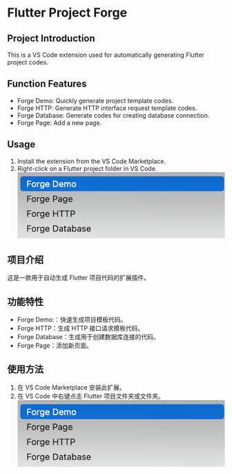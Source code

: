 # Flutter Project Forge
## Project Introduction
This is a VS Code extension used for automatically generating Flutter project codes. 
## Function Features
- Forge Demo: Quickly generate project template codes.
- Forge HTTP: Generate HTTP interface request template codes.
- Forge Database: Generate codes for creating database connection.
- Forge Page: Add a new page.

## Usage
1. Install the extension from the VS Code Marketplace.
2. Right-click on a Flutter project folder in VS Code.
![use](detail.png)

## 项目介绍
这是一款用于自动生成 Flutter 项目代码的扩展插件。
## 功能特性
- Forge Demo:：快速生成项目模板代码。
- Forge HTTP：生成 HTTP 接口请求模板代码。
- Forge Database：生成用于创建数据库连接的代码。
- Forge Page：添加新页面。

## 使用方法
1. 在 VS Code Marketplace 安装此扩展。
2. 在 VS Code 中右键点击 Flutter 项目文件夹或文件夹。
![use](detail.png)